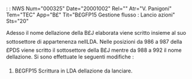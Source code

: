  :  : NWS Num="000325" Date="20001002" Rel="" Atr="V. Panigoni" Tem="TEC" App="B£" Tit="B£GFP15    Gestione flusso  :  Lancio azioni" Sts="20"

Adesso il nome dellazione della B£J elaborata viene scritto insieme al suo sottosettore di appartenenza nellLDA.
Nelle posizioni da 986 a 987 della £PDS viene scritto il sottosettore della B£J mentre da 988 a 992
il nome dellazione.
Si sono effettuate le seguenti modifiche : 

1. B£GFP15
Scrittura in LDA dellazione da lanciare.


